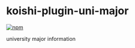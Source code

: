 # koishi-plugin-uni-major

[![npm](https://img.shields.io/npm/v/koishi-plugin-uni-major?style=flat-square)](https://www.npmjs.com/package/koishi-plugin-uni-major)

university major information
